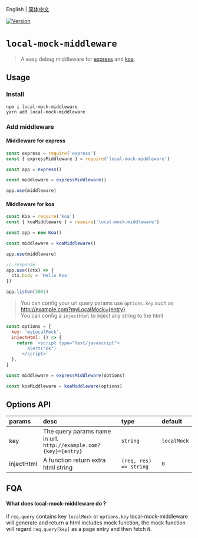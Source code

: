 English | [简体中文](./README_CN.md)

<a href="https://www.npmjs.com/package/local-mock-middleware"><img src="https://img.shields.io/npm/v/local-mock-middleware.svg?sanitize=true" alt="Version"></a>

# `local-mock-middleware`

> A easy debug middleware for [express](https://www.npmjs.com/package/express) and [koa](https://www.npmjs.com/package/koa).

## Usage

### Install

```shell
npm i local-mock-middleware
yarn add local-mock-middleware
```

### Add middleware

#### Middleware for express

```js
const express = require('express')
const { expressMiddleware } = require('local-mock-middleware')

const app = express()

const middleware = expressMiddleware()

app.use(middleware)
```

#### Middleware for koa

```js
const Koa = require('koa')
const { koaMiddleware } = require('local-mock-middleware')

const app = new Koa()

const middleware = koaMiddleware()

app.use(middleware)

// response
app.use((ctx) => {
  ctx.body = 'Hello Koa'
})

app.listen(3001)
```

> You can config your url query params use `options.key` such as http://example.com?myLocalMock={entry}  
> You can config a `injectHtml` to inject any string to the html

```js
const options = {
  key: 'myLocalMock',
  injectHtml: () => {
    return `<script type="text/javascript">
        alert("ok")
      </script>`
  },
}

const middleware = expressMiddleware(options)

const koaMiddleware = koaMiddleware(options)
```

## Options API

| params | desc | type | default |
| :-- | :-- | :-- | :-- |
| key | The query params name in url.<br> `http://example.com?{key}={entry}` | `string` | `localMock` |
| injectHtml | A function return extra html string | `(req, res) => string` | `0` |

## FQA

#### What does local-mock-middleware do ?

if `req.query` contains key `localMock` or `options.key` local-mock-middleware will generate and return a html includes mock function, the mock function will regard `req.query[key]` as a page entry and then fetch it.
